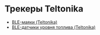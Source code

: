 # Трекеры Teltonika

- [BLE-маяки (Teltonika)](teltonika/ble-teltonika.md)
- [BLE-датчики уровня топлива (Teltonika)](teltonika/ble-teltonika.md)